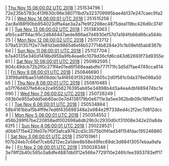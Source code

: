 | [Thu Nov 15 06:00:02 UTC 2018](https://transfer.sh/EsIvu/dashninja-dbdump-20181115070002.tar.bz2) | 251534796 | 72e235b5783c413f630c96e380711bd7a323709995bae4b137e247caec9fa273 | 
| [Wed Nov 14 06:00:01 UTC 2018](https://transfer.sh/K2Jmc/dashninja-dbdump-20181114070001.tar.bz2) | 251515258 | 2ac8a188f90bb954023dffa4ae3a2a7fe9f2298ec4875dea119bc426d9c374f6 | 
| [Tue Nov 13 06:00:02 UTC 2018](https://transfer.sh/7GH6w/dashninja-dbdump-20181113070002.tar.bz2) | 251383063 | afb5ca4f1f4ac95c2d8464d7aede886ad7d4930ef57d7a184fb66d66ca564b25 | 
| [Mon Nov 12 06:00:02 UTC 2018](https://transfer.sh/RwNwe/dashninja-dbdump-20181112070002.tar.bz2) | 251172712 | 579a531357f2e77e81d3eb9865d6ef4b527714b8284e31c1b08efd5ab8367b6d | 
| [Sun Nov 11 06:00:01 UTC 2018](https://transfer.sh/z3Ykq/dashninja-dbdump-20181111070001.tar.bz2) | 251127704 | b7a40135e340d1418bd959a9fb4eae6c1079d36cfd6cd43d62693f73d9355e61 | 
| [Sat Nov 10 06:00:01 UTC 2018](https://transfer.sh/Wr7NI/dashninja-dbdump-20181110070001.tar.bz2) | 250982595 | 904c49dcb72b2f0c271f4e01ed6f568eaabdfe777f71fc3d5d7fae4749cca614 | 
| [Fri Nov  9 06:00:01 UTC 2018](https://transfer.sh/WyhyY/dashninja-dbdump-20181109070001.tar.bz2) | 250846690 | 33f99af4fbae51d608ddc1a4f4563f3526822605c2d0f581c0da378e088a50b5 | 
| [Thu Nov  8 06:00:01 UTC 2018](https://transfer.sh/11pvSn/dashninja-dbdump-20181108070001.tar.bz2) | 250810485 | a37f76d407fe64ce2ce9556276395ab65e34898b4d3a4ea4dbf489474bc1e090 | 
| [Wed Nov  7 06:00:02 UTC 2018](https://transfer.sh/10ECmg/dashninja-dbdump-20181107070002.tar.bz2) | 250726249 | 093b0e955a0dd5eb60ac0e7d4138179b0e6711e3a5ee362bdb09c18feff7ad1c | 
| [Tue Nov  6 06:00:01 UTC 2018](https://transfer.sh/1S2x3/dashninja-dbdump-20181106070001.tar.bz2) | 250534884 | 58b4161bba15b4ff9e7ed6f435698348a2e984e2ff7338ed4c2f2ec7d812dcc4 | 
| [Mon Nov  5 06:00:01 UTC 2018](https://transfer.sh/kD8RW/dashninja-dbdump-20181105070001.tar.bz2) | 250354552 | d56b289f67be220858adf002698a8db29b3c2930d0cf31008e342e20a8da62f5 | 
| [Sun Nov  4 06:00:01 UTC 2018]() | 250228521 | d0bb1715e423fe07e7f0f3afca9762cd3c3575b0f4fad34f154fdac195246860 | 
| [Sat Nov  3 06:00:01 UTC 2018](https://transfer.sh/10h2HN/dashninja-dbdump-20181103070001.tar.bz2) | 250151961 | f07b24eb7c66ef7ceb6212ec2a1dee8b58e49fec69dc3d68413057ebaa9afa4e | 
| [Fri Nov  2 06:00:01 UTC 2018](https://transfer.sh/ntxuo/dashninja-dbdump-20181102070001.tar.bz2) | 250028348 | 3e79ff2b40c565c0a8dfe4887db0f12e566e7729110e246fcfee3953783eff17 | 
